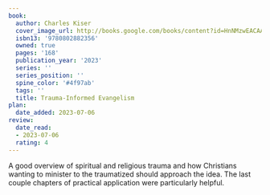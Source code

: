 ```yaml
---
book:
  author: Charles Kiser
  cover_image_url: http://books.google.com/books/content?id=HnNMzwEACAAJ&printsec=frontcover&img=1&zoom=1&source=gbs_api
  isbn13: '9780802882356'
  owned: true
  pages: '168'
  publication_year: '2023'
  series: ''
  series_position: ''
  spine_color: '#4f97ab'
  tags: ''
  title: Trauma-Informed Evangelism
plan:
  date_added: 2023-07-06
review:
  date_read:
  - 2023-07-06
  rating: 4
---
```

A good overview of spiritual and religious trauma and how Christians wanting to minister to the traumatized should approach the idea. The last couple chapters of practical application were particularly helpful.

